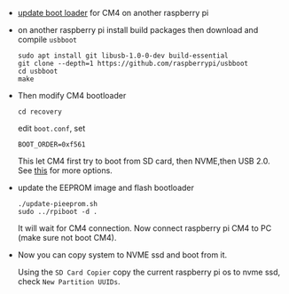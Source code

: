 - [update boot loader](https://www.raspberrypi.com/documentation/computers/compute-module.html#cm4bootloader) for CM4 on another raspberry pi 

- on another raspberry pi install build packages then download and compile `usbboot`
  ```
  sudo apt install git libusb-1.0-0-dev build-essential
  git clone --depth=1 https://github.com/raspberrypi/usbboot
  cd usbboot
  make
  ```
  
- Then modify CM4 bootloader
  ```
  cd recovery
  ```
  edit `boot.conf`, set
  ```
  BOOT_ORDER=0xf561
  ```
  This let CM4 first try to boot from SD card, then NVME,then USB 2.0. See [this](https://www.raspberrypi.com/documentation/computers/raspberry-pi.html#raspberry-pi-4-bootloader-configuration) for more options.
  
- update the EEPROM image and flash bootloader
  ```
  ./update-pieeprom.sh
  sudo ../rpiboot -d . 
  ```
  It will wait for CM4 connection. Now connect raspberry pi CM4 to PC (make sure not boot CM4).

- Now you can copy system to NVME ssd and boot from it.

  Using the `SD Card Copier` copy the current raspberry pi os to nvme ssd, check `New Partition UUIDs`.

